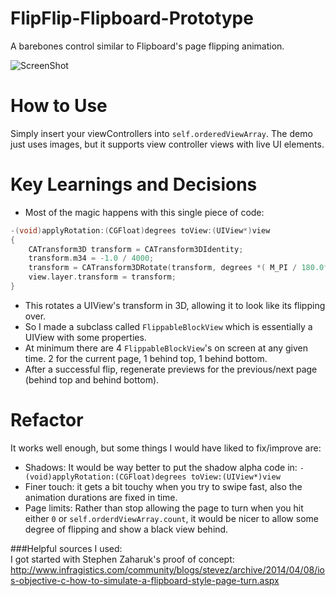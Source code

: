 # FlipFlip-Flipboard-Prototype
A barebones control similar to Flipboard's page flipping animation.

![ScreenShot](http://giant.gfycat.com/AdeptUnimportantGlassfrog.gif)

# How to Use
Simply insert your viewControllers into `self.orderedViewArray`. The demo just uses images, but it supports view controller views with live UI elements. 

# Key Learnings and Decisions
- Most of the magic happens with this single piece of code:
```objective-c
-(void)applyRotation:(CGFloat)degrees toView:(UIView*)view
{
    CATransform3D transform = CATransform3DIdentity;
    transform.m34 = -1.0 / 4000;
    transform = CATransform3DRotate(transform, degrees *( M_PI / 180.0f), 1.0f,0.0f, 0.0f);
    view.layer.transform = transform;
}
```
- This rotates a UIView's transform in 3D, allowing it to look like its flipping over.
- So I made a subclass called `FlippableBlockView` which is essentially a UIView with some properties.
- At minimum there are 4 `FlippableBlockView`'s on screen at any given time. 2 for the current page, 1 behind top, 1 behind bottom.
- After a successful flip, regenerate previews for the previous/next page (behind top and behind bottom).

# Refactor
It works well enough, but some things I would have liked to fix/improve are:
- Shadows: It would be way better to put the shadow alpha code in:
`-(void)applyRotation:(CGFloat)degrees toView:(UIView*)view`
- Finer touch: it gets a bit touchy when you try to swipe fast, also the animation durations are fixed in time.
- Page limits: Rather than stop allowing the page to turn when you hit either `0` or `self.orderdViewArray.count`, it would be nicer to allow some degree of flipping and show a black view behind. 

###Helpful sources I used:  
I got started with Stephen Zaharuk's proof of concept:
http://www.infragistics.com/community/blogs/stevez/archive/2014/04/08/ios-objective-c-how-to-simulate-a-flipboard-style-page-turn.aspx
